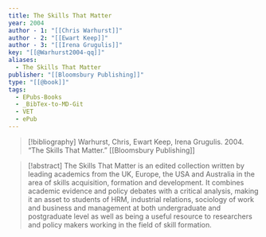 ```yaml
---
title: The Skills That Matter
year: 2004
author - 1: "[[Chris Warhurst]]"
author - 2: "[[Ewart Keep]]"
author - 3: "[[Irena Grugulis]]"
key: "[[@Warhurst2004-qq]]"
aliases:
  - The Skills That Matter
publisher: "[[Bloomsbury Publishing]]"
type: "[[@book]]"
tags:
  - EPubs-Books
  - _BibTex-to-MD-Git
  - VET
  - ePub
---
```


> [!bibliography]
> Warhurst, Chris, Ewart Keep, Irena Grugulis. 2004. “The Skills That Matter.” [[Bloomsbury Publishing]]

> [!abstract]
> The Skills That Matter is an edited collection written by leading academics from the UK, Europe, the USA and Australia in the area of skills acquisition, formation and development. It combines academic evidence and policy debates with a critical analysis, making it an asset to students of HRM, industrial relations, sociology of work and business and management at both undergraduate and postgraduate level as well as being a useful resource to researchers and policy makers working in the field of skill formation.